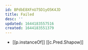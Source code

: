 ```yaml
---
id: BPdbE8XFnU75D1yO5K4JD
title: Failed
desc: ''
updated: 1644183557516
created: 1644183551379
---
```


- [[p.instanceOf]] [[c.Pred.Shapow]]
